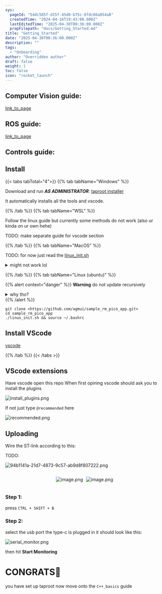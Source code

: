 ```yaml
---
sys:
  pageId: "54dc585f-d15f-45d0-b75c-8fdc66a854a8"
  createdTime: "2024-04-16T19:43:00.000Z"
  lastEditedTime: "2025-04-30T00:36:00.000Z"
  propFilepath: "docs/Getting_Started.md"
title: "Getting_Started"
date: "2025-04-30T00:36:00.000Z"
description: ""
tags:
  - "Onboarding"
author: "Overridden author"
draft: false
weight: 1
toc: false
icon: "rocket_launch"
---
```


## Computer Vision guide:

[link_to_page](86d45bc0-388b-4d26-8848-44f255f73d0e)

## ROS guide:

[link_to_page](3c76c1de-ec8f-46d6-8b0a-294005edc2d5)

## Controls guide:

## Install

{{< tabs tabTotal="4">}}
{{% tab tabName="Windows" %}}

Download and run _**AS ADMINISTRATOR**_: [taproot installer](https://github.com/Thornbots/TeachingFreshies/releases/tag/1.0)

It automatically installs all the tools and vscode.

{{% /tab %}}
{{% tab tabName="WSL" %}}

Follow the linux guide but currently some methods do not work (also ur kinda on ur own hehe)

TODO: make separate guide for vscode section

{{% /tab %}}
{{% tab tabName="MacOS" %}}

TODO: for now just read the [linux_init.sh](https://github.com/agmui/sample_rm_pico_app/blob/main/linux_init.sh)

<details>
<summary>might not work lol</summary>

`brew install libusb pkg-config`

Next install: [vscode](https://code.visualstudio.com/Download)

</details>

{{% /tab %}}
{{% tab tabName="Linux (ubuntu)" %}}

{{% alert context="danger" %}}
**Warning** do not update recursively
<details>
<summary>why tho?</summary>
There are some submodules that may go on for a while (like tinyusb) and I highly
recommend you don't need to get them.
If you want to see what submodules I update just look in `linux_init.sh`
</details>
{{% /alert %}}

```shell
git clone <https://github.com/agmui/sample_rm_pico_app.git>
cd sample_rm_pico_app
./linux_init.sh && source ~/.bashrc
```

## Install VScode

[vscode](https://code.visualstudio.com/Download)

{{% /tab %}}
{{< /tabs >}}

## VScode extensions

Have vscode open this repo
When first opining vscode should ask you to install the plugins

![install_plugins.png](https://prod-files-secure.s3.us-west-2.amazonaws.com/d518164a-d88e-44d1-a4ee-3adb3bd8bce0/89bd30f0-1825-4e77-867b-0a41ce370880/install_plugins.png?X-Amz-Algorithm=AWS4-HMAC-SHA256&X-Amz-Content-Sha256=UNSIGNED-PAYLOAD&X-Amz-Credential=ASIAZI2LB466WVWC7KVE%2F20250626%2Fus-west-2%2Fs3%2Faws4_request&X-Amz-Date=20250626T190709Z&X-Amz-Expires=3600&X-Amz-Security-Token=IQoJb3JpZ2luX2VjEGoaCXVzLXdlc3QtMiJGMEQCIET6GqJ46vyGEapn7qZSI7wcGHcyfPeRko4q%2FpJ1zVu%2FAiBqqL%2FiXy9eDFVvSX%2BcQzSes2tdc0hcBgYiUVCgWGHFyir%2FAwhiEAAaDDYzNzQyMzE4MzgwNSIMkqI0Pfta%2Ft3n2mc3KtwD93lRtjPjshNHVLA3QXIBcSONengnEZ0LTKK62hqV86KdPa%2Fh82ZV592sYewN3PkeasjTCV1CaqulnBCBt35g%2B42iu2%2BBPjs78%2BpHyKuNDNmZtzqeWHQ0Q5Zv3OeG9%2FOHuc7zvEmz7D4fbvuh7FrdX%2FPEKQmqDMV4ms8kaHDvHGQUVU6whCVEXLUElnHWtd%2F4hYmq0DCrYQLiRveU5B5xvrE3Ao8YfkJ5ktwDw%2B5pSpwiDxw6936NIljbCTLvTbxfKoic83G1L1IqZiGCqoeNDneYQYj%2BgN68qqIVDzUcNIbRff0ZYkUBBe6EHXlrodVDl2Tj4bwwsu3SDvrHl%2BgRkUyaoVN%2F6DbKwbZjiZmj4jsX9Bnzn4igzL6emjNf1kTGCPF1xKWCE9sZ%2BzdQObribOPvzu5BOFO65Nts9Qi8yEzPvjTe2BQftrhfCKli3oIASg2ZdU6tyoSa2zwZnoMO8F4UgrMnUlvno2yBFc4wPXp4HWPyQsJ2CKFTDroXeol3oP%2FwJhwwDNsW5U6YkyH5zjEykNUhL%2BUrDSXb%2BTGo53S07l%2ByU%2F6oQa2CvEJoW4KEiPMM64nUqjnop3fKzN76B58A5tckJrapJkmBVw2wKCY9WVUzQ5x%2B7zPtvgIw9YP2wgY6pgFTdncdRFSyVDUGH5YLUCMowBI8ATsw6yylnNFmfe8LrZwUKe%2BcuNK6uu1Q1l2qbbRgmfU0%2FzUcDwHM93xQwnwG7ffayejnmjHgAw5T6ZAfwQsaJzi%2FwXX9HEGAFFKvPxnXRKMaipszUuSY5KJ2817BeWmBA930E4ySbNZX5hT1gKzoTsXOkbgvc8ioci9w4MKwndjxfo2EXiU8LlZEda%2Fe31OQxFUg&X-Amz-Signature=549d250054ae15be5f490300347815dba76d26c782f945bf9508b1e57640821b&X-Amz-SignedHeaders=host&x-amz-checksum-mode=ENABLED&x-id=GetObject)

If not just type `@recommended` here  

![recommended.png](https://prod-files-secure.s3.us-west-2.amazonaws.com/d518164a-d88e-44d1-a4ee-3adb3bd8bce0/61e661e9-5d85-4dfc-be0d-8d2097a5e793/recommended.png?X-Amz-Algorithm=AWS4-HMAC-SHA256&X-Amz-Content-Sha256=UNSIGNED-PAYLOAD&X-Amz-Credential=ASIAZI2LB466WVWC7KVE%2F20250626%2Fus-west-2%2Fs3%2Faws4_request&X-Amz-Date=20250626T190709Z&X-Amz-Expires=3600&X-Amz-Security-Token=IQoJb3JpZ2luX2VjEGoaCXVzLXdlc3QtMiJGMEQCIET6GqJ46vyGEapn7qZSI7wcGHcyfPeRko4q%2FpJ1zVu%2FAiBqqL%2FiXy9eDFVvSX%2BcQzSes2tdc0hcBgYiUVCgWGHFyir%2FAwhiEAAaDDYzNzQyMzE4MzgwNSIMkqI0Pfta%2Ft3n2mc3KtwD93lRtjPjshNHVLA3QXIBcSONengnEZ0LTKK62hqV86KdPa%2Fh82ZV592sYewN3PkeasjTCV1CaqulnBCBt35g%2B42iu2%2BBPjs78%2BpHyKuNDNmZtzqeWHQ0Q5Zv3OeG9%2FOHuc7zvEmz7D4fbvuh7FrdX%2FPEKQmqDMV4ms8kaHDvHGQUVU6whCVEXLUElnHWtd%2F4hYmq0DCrYQLiRveU5B5xvrE3Ao8YfkJ5ktwDw%2B5pSpwiDxw6936NIljbCTLvTbxfKoic83G1L1IqZiGCqoeNDneYQYj%2BgN68qqIVDzUcNIbRff0ZYkUBBe6EHXlrodVDl2Tj4bwwsu3SDvrHl%2BgRkUyaoVN%2F6DbKwbZjiZmj4jsX9Bnzn4igzL6emjNf1kTGCPF1xKWCE9sZ%2BzdQObribOPvzu5BOFO65Nts9Qi8yEzPvjTe2BQftrhfCKli3oIASg2ZdU6tyoSa2zwZnoMO8F4UgrMnUlvno2yBFc4wPXp4HWPyQsJ2CKFTDroXeol3oP%2FwJhwwDNsW5U6YkyH5zjEykNUhL%2BUrDSXb%2BTGo53S07l%2ByU%2F6oQa2CvEJoW4KEiPMM64nUqjnop3fKzN76B58A5tckJrapJkmBVw2wKCY9WVUzQ5x%2B7zPtvgIw9YP2wgY6pgFTdncdRFSyVDUGH5YLUCMowBI8ATsw6yylnNFmfe8LrZwUKe%2BcuNK6uu1Q1l2qbbRgmfU0%2FzUcDwHM93xQwnwG7ffayejnmjHgAw5T6ZAfwQsaJzi%2FwXX9HEGAFFKvPxnXRKMaipszUuSY5KJ2817BeWmBA930E4ySbNZX5hT1gKzoTsXOkbgvc8ioci9w4MKwndjxfo2EXiU8LlZEda%2Fe31OQxFUg&X-Amz-Signature=1602c31b6bcd2929b4b645fa0b7cc0c73f0755400716ab1dc0d9b2af357264eb&X-Amz-SignedHeaders=host&x-amz-checksum-mode=ENABLED&x-id=GetObject)

## Uploading

Wire the ST-link according to this:

TODO:

![94b1141a-21d7-4873-9c57-ab9d8f807222.png](https://prod-files-secure.s3.us-west-2.amazonaws.com/d518164a-d88e-44d1-a4ee-3adb3bd8bce0/e5fad17d-ab82-4300-9f4c-505ab4b1202c/94b1141a-21d7-4873-9c57-ab9d8f807222.png?X-Amz-Algorithm=AWS4-HMAC-SHA256&X-Amz-Content-Sha256=UNSIGNED-PAYLOAD&X-Amz-Credential=ASIAZI2LB466WVWC7KVE%2F20250626%2Fus-west-2%2Fs3%2Faws4_request&X-Amz-Date=20250626T190709Z&X-Amz-Expires=3600&X-Amz-Security-Token=IQoJb3JpZ2luX2VjEGoaCXVzLXdlc3QtMiJGMEQCIET6GqJ46vyGEapn7qZSI7wcGHcyfPeRko4q%2FpJ1zVu%2FAiBqqL%2FiXy9eDFVvSX%2BcQzSes2tdc0hcBgYiUVCgWGHFyir%2FAwhiEAAaDDYzNzQyMzE4MzgwNSIMkqI0Pfta%2Ft3n2mc3KtwD93lRtjPjshNHVLA3QXIBcSONengnEZ0LTKK62hqV86KdPa%2Fh82ZV592sYewN3PkeasjTCV1CaqulnBCBt35g%2B42iu2%2BBPjs78%2BpHyKuNDNmZtzqeWHQ0Q5Zv3OeG9%2FOHuc7zvEmz7D4fbvuh7FrdX%2FPEKQmqDMV4ms8kaHDvHGQUVU6whCVEXLUElnHWtd%2F4hYmq0DCrYQLiRveU5B5xvrE3Ao8YfkJ5ktwDw%2B5pSpwiDxw6936NIljbCTLvTbxfKoic83G1L1IqZiGCqoeNDneYQYj%2BgN68qqIVDzUcNIbRff0ZYkUBBe6EHXlrodVDl2Tj4bwwsu3SDvrHl%2BgRkUyaoVN%2F6DbKwbZjiZmj4jsX9Bnzn4igzL6emjNf1kTGCPF1xKWCE9sZ%2BzdQObribOPvzu5BOFO65Nts9Qi8yEzPvjTe2BQftrhfCKli3oIASg2ZdU6tyoSa2zwZnoMO8F4UgrMnUlvno2yBFc4wPXp4HWPyQsJ2CKFTDroXeol3oP%2FwJhwwDNsW5U6YkyH5zjEykNUhL%2BUrDSXb%2BTGo53S07l%2ByU%2F6oQa2CvEJoW4KEiPMM64nUqjnop3fKzN76B58A5tckJrapJkmBVw2wKCY9WVUzQ5x%2B7zPtvgIw9YP2wgY6pgFTdncdRFSyVDUGH5YLUCMowBI8ATsw6yylnNFmfe8LrZwUKe%2BcuNK6uu1Q1l2qbbRgmfU0%2FzUcDwHM93xQwnwG7ffayejnmjHgAw5T6ZAfwQsaJzi%2FwXX9HEGAFFKvPxnXRKMaipszUuSY5KJ2817BeWmBA930E4ySbNZX5hT1gKzoTsXOkbgvc8ioci9w4MKwndjxfo2EXiU8LlZEda%2Fe31OQxFUg&X-Amz-Signature=562fae6d8e6842c232e3b20e5e8e4891e8e03796a42dc65784ce7c3c73d3b8f2&X-Amz-SignedHeaders=host&x-amz-checksum-mode=ENABLED&x-id=GetObject)

<div style="display: flex;flex-direction: row; column-gap:10px; max-width: 630px;justify-content: center;">
<div>

![image.png](https://prod-files-secure.s3.us-west-2.amazonaws.com/d518164a-d88e-44d1-a4ee-3adb3bd8bce0/210ecb78-1116-4d7b-b9b7-2292f66fa2c2/image.png?X-Amz-Algorithm=AWS4-HMAC-SHA256&X-Amz-Content-Sha256=UNSIGNED-PAYLOAD&X-Amz-Credential=ASIAZI2LB466YQPBU26G%2F20250626%2Fus-west-2%2Fs3%2Faws4_request&X-Amz-Date=20250626T190711Z&X-Amz-Expires=3600&X-Amz-Security-Token=IQoJb3JpZ2luX2VjEGoaCXVzLXdlc3QtMiJHMEUCIQCbpQQnmlAKqU1J19tfX3Qv6NaDj4%2FVfrKZvo2ejA2d3gIgMZQLyPVnaXXfY%2BvLiJkqrjwE8cVIaFcd2hNvmZBY5yYq%2FwMIYhAAGgw2Mzc0MjMxODM4MDUiDJFQNuYfycFFx1LvASrcA87wK1jcFE09WVIlJcpgRsMssFmOQQAIsvHvFEqorGpyEGXPhL7kTnCiAo27su95pbzpwjoxd49ESvmmsgcYzRJeVZYP35SYc%2FuiM7q6sAxZUPXS%2Fs8BIcxW3DJzZEdziOtsyDZ0D2a582799o25GvZeRV4D2jAUQ4%2Bjbsl82X2hO5Nk6aUPy%2FhyJDWKF9pbYgn3V3dSztbj2ilr7%2FS6KAJfaIY9SSvfFYPhl3CzynQb09UnbXtYKNITzY2%2FojHsoaNGNh%2BzTYf%2BdtDshDNBd%2Fuf7pZw5FL9RMb%2FXKzgYjx0zVmba3tiFhudWjwPEAa5giMNAgDYvXxJlS3esnSB%2F7LwPXz8cJs11M16oeo4BsQVbu1aENeFI%2BJ5CMtl4vtlt0IvlnOd2y8OjqGd7CeVpTLANePyDrWSvrLR7u87oFXQl2%2BAQsqiJIlKYL36b8%2FXe4CTXROx28R%2B9s8rTX6kH9kBdIIoM04NI9Y1VpTRezgr1sqWf21BTWrEswFfAVEjLQTk2esAjhATjAxNh4If6DO5LNcv1nlfDvDSiL61lE68kVwYVfXPP%2B9ZMwo0EgJHfkSQjtVCyRgJVwaDS8BINifQPwVMwphB0YWiijakIvy%2Fx%2BP18CTstg2jVCYpMIyE9sIGOqUBbCuFusPiSWOgYz6xUsGj2wZXgqAvsdXPILRxOhHTEoxXMOu3fv4cBTUW8AE6o494b7RivvrTp%2BV7zrnutM%2FVZB9WswfBpJZTa5AyN4M14NR4nFu89jySxLXll4BqpEsPTY9Y02khJDL02p84mCcjGUMu2QVml%2B0Qb4w45nAYVAVNBk5RBz1jC2eGHhatTVDAi1QCRTQvOcqc9ORjcOqMF6YqL2lV&X-Amz-Signature=27bba6b5b2ed57753b09c4e8d608f0cec3850c58a80780283cb392a97636370f&X-Amz-SignedHeaders=host&x-amz-checksum-mode=ENABLED&x-id=GetObject)

</div>
<div>

![image.png](https://prod-files-secure.s3.us-west-2.amazonaws.com/d518164a-d88e-44d1-a4ee-3adb3bd8bce0/33a0fd0f-8ca6-4a86-8e09-26e95ded1fff/image.png?X-Amz-Algorithm=AWS4-HMAC-SHA256&X-Amz-Content-Sha256=UNSIGNED-PAYLOAD&X-Amz-Credential=ASIAZI2LB466Q4CF3QCW%2F20250626%2Fus-west-2%2Fs3%2Faws4_request&X-Amz-Date=20250626T190711Z&X-Amz-Expires=3600&X-Amz-Security-Token=IQoJb3JpZ2luX2VjEGoaCXVzLXdlc3QtMiJHMEUCIQD8Fu0EBAOdqOt1usIcovq393dU%2BnjILEZm3mxygau9KQIgHgxsk5hdRO1cqPIbdtsGM2LdvQmwAVfQHn3qRtoNR20q%2FwMIYhAAGgw2Mzc0MjMxODM4MDUiDJnWVnIXTN8oAYUmMCrcA529FK3BPLPaeHypThmHHE8DzWt4r685EEak1SyEsFwuBIcNK2lvREVdb%2F4BY4TMqlPc2Foujt4o2EajlL3FcbefwGEuBiTqSNMOnqe3EvNa8uUW0TAQxW6ipKbeWsmY3pJagufVxTOhfZhkyhr071fvlrd%2BDUmoaG%2B6xxhEldafXFV8jP1Ae9pr7HlIHUCmFMYgx1FlIDoumKMUzgXbB5tzCZXySDr87jQMW4%2FOgmVn%2FxB5V2HgRoD5zKCkpE6CFtbRkm57CmNXTd2J%2F4Ks85FqKS65z2fU4uqSAiM0Egcc3IunQfu3xvp6N2GUvHSdjfKxKDy8TRFlLL%2BhcZFQDo9tShC%2FOiHwSXJJyPPi0lbTuwnQLxbOUihOnLSyOOdZuGlYCNs5z92ZadEs%2BkasZKMZbCD6gdnK7%2BEvrKlyfEEdfRS%2Bi47xbeddJmhiklwQq4f7HgDGzCnWAVE%2Fl3%2FOn%2F6JbAlEDQO2IaSZ6m%2Bvm7%2FGVyoogu9I02lZmDfFLSUROBLzEsjQgZDqahcnhLSOtltjcwvwXtz5QQQTTOcGaqSGdTFyrN8AjMzstG2vVBeNVomdmFETScO3Pw2wsA025XaHSiBRrwiCV6ZhQLgBd5OhnJmk1FWvcs4OyG6aMP2D9sIGOqUB%2BwmFUi4YNyMgDqbdCe%2FrsYNcfgrXpyrji%2FdIse08%2FxGtRJpLRXcSceZw%2F9d30JsIq2ompR%2FZhLaPaLQmpbgJ43LWjkytB6rromX2LXB6mF6sIdhGFPFhZgWmPGoVjNQTlKTC5ioHkPajihajrR0rXoPJOe7L%2BaVPP%2BVi%2BL54C%2F%2F5lhhZY4hWKVo963CVkzGVjo3cc%2FfbUfGV1P%2BBKbowCRK4QjgZ&X-Amz-Signature=69ccc0223741cd22d97ac87f4ca94af599289aea012d8004096a66d8a0e5c170&X-Amz-SignedHeaders=host&x-amz-checksum-mode=ENABLED&x-id=GetObject)

</div>
</div>

### Step 1:

press `CTRL + SHIFT + B`

### Step 2:

select the usb port the type-c is plugged in it should look like this:

![serial_monitor.png](https://prod-files-secure.s3.us-west-2.amazonaws.com/d518164a-d88e-44d1-a4ee-3adb3bd8bce0/f03f4774-05d4-4393-b6a0-d5efb6d315ab/serial_monitor.png?X-Amz-Algorithm=AWS4-HMAC-SHA256&X-Amz-Content-Sha256=UNSIGNED-PAYLOAD&X-Amz-Credential=ASIAZI2LB466WVWC7KVE%2F20250626%2Fus-west-2%2Fs3%2Faws4_request&X-Amz-Date=20250626T190709Z&X-Amz-Expires=3600&X-Amz-Security-Token=IQoJb3JpZ2luX2VjEGoaCXVzLXdlc3QtMiJGMEQCIET6GqJ46vyGEapn7qZSI7wcGHcyfPeRko4q%2FpJ1zVu%2FAiBqqL%2FiXy9eDFVvSX%2BcQzSes2tdc0hcBgYiUVCgWGHFyir%2FAwhiEAAaDDYzNzQyMzE4MzgwNSIMkqI0Pfta%2Ft3n2mc3KtwD93lRtjPjshNHVLA3QXIBcSONengnEZ0LTKK62hqV86KdPa%2Fh82ZV592sYewN3PkeasjTCV1CaqulnBCBt35g%2B42iu2%2BBPjs78%2BpHyKuNDNmZtzqeWHQ0Q5Zv3OeG9%2FOHuc7zvEmz7D4fbvuh7FrdX%2FPEKQmqDMV4ms8kaHDvHGQUVU6whCVEXLUElnHWtd%2F4hYmq0DCrYQLiRveU5B5xvrE3Ao8YfkJ5ktwDw%2B5pSpwiDxw6936NIljbCTLvTbxfKoic83G1L1IqZiGCqoeNDneYQYj%2BgN68qqIVDzUcNIbRff0ZYkUBBe6EHXlrodVDl2Tj4bwwsu3SDvrHl%2BgRkUyaoVN%2F6DbKwbZjiZmj4jsX9Bnzn4igzL6emjNf1kTGCPF1xKWCE9sZ%2BzdQObribOPvzu5BOFO65Nts9Qi8yEzPvjTe2BQftrhfCKli3oIASg2ZdU6tyoSa2zwZnoMO8F4UgrMnUlvno2yBFc4wPXp4HWPyQsJ2CKFTDroXeol3oP%2FwJhwwDNsW5U6YkyH5zjEykNUhL%2BUrDSXb%2BTGo53S07l%2ByU%2F6oQa2CvEJoW4KEiPMM64nUqjnop3fKzN76B58A5tckJrapJkmBVw2wKCY9WVUzQ5x%2B7zPtvgIw9YP2wgY6pgFTdncdRFSyVDUGH5YLUCMowBI8ATsw6yylnNFmfe8LrZwUKe%2BcuNK6uu1Q1l2qbbRgmfU0%2FzUcDwHM93xQwnwG7ffayejnmjHgAw5T6ZAfwQsaJzi%2FwXX9HEGAFFKvPxnXRKMaipszUuSY5KJ2817BeWmBA930E4ySbNZX5hT1gKzoTsXOkbgvc8ioci9w4MKwndjxfo2EXiU8LlZEda%2Fe31OQxFUg&X-Amz-Signature=559d42b3116c4c1a23b34a03bac95b75c008ae35c6da1b4b461acf8948ca6752&X-Amz-SignedHeaders=host&x-amz-checksum-mode=ENABLED&x-id=GetObject)

then hit **Start Monitoring**

# CONGRATS🎉

you have set up taproot now move onto the `C++_basics` guide
